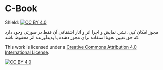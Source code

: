 # C-Book

Shield: [![CC BY 4.0][cc-by-shield]][cc-by]

مجوز امکان کپی، نشر، نمایش و اجرا اثر و آثار اشتقاقی آن فقط در صورتی وجود دارد  که حق تعیین نحوهٔ استفاده برای مجوز دهنده یا پدیدآورنده اثر محفوظ باشد.


This work is licensed under a [Creative Commons Attribution 4.0 International
License][cc-by].

[![CC BY 4.0][cc-by-image]][cc-by]

[cc-by]: http://creativecommons.org/licenses/by/4.0/
[cc-by-image]: https://i.creativecommons.org/l/by/4.0/88x31.png
[cc-by-shield]: https://img.shields.io/badge/License-CC%20BY%204.0-lightgrey.svg
